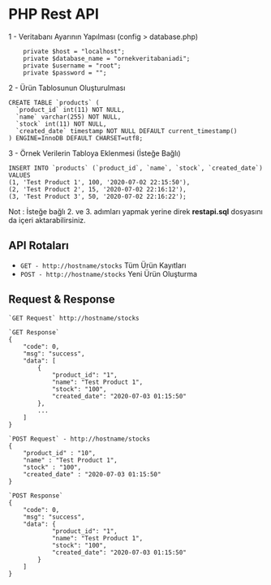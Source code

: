 # PHP Rest API

1 - Veritabanı Ayarının Yapılması (config > database.php)

```code
    private $host = "localhost";
    private $database_name = "ornekveritabaniadi";
    private $username = "root";
    private $password = "";
```

2 - Ürün Tablosunun Oluşturulması

```code
CREATE TABLE `products` (
  `product_id` int(11) NOT NULL,
  `name` varchar(255) NOT NULL,
  `stock` int(11) NOT NULL,
  `created_date` timestamp NOT NULL DEFAULT current_timestamp()
) ENGINE=InnoDB DEFAULT CHARSET=utf8;
```

3 - Örnek Verilerin Tabloya Eklenmesi (İsteğe Bağlı)

```code
INSERT INTO `products` (`product_id`, `name`, `stock`, `created_date`) VALUES
(1, 'Test Product 1', 100, '2020-07-02 22:15:50'),
(2, 'Test Product 2', 15, '2020-07-02 22:16:12'),
(3, 'Test Product 3', 50, '2020-07-02 22:16:22');
```

Not : İsteğe bağlı 2. ve 3. adımları yapmak yerine direk **restapi.sql** dosyasını da içeri aktarabilirsiniz.

## API Rotaları
* `GET - http://hostname/stocks` Tüm Ürün Kayıtları
* `POST - http://hostname/stocks` Yeni Ürün Oluşturma

## Request & Response
```code
`GET Request` http://hostname/stocks 
```

```code
`GET Response`
{
    "code": 0,
    "msg": "success",
    "data": [
        {
            "product_id": "1",
            "name": "Test Product 1",
            "stock": "100",
            "created_date": "2020-07-03 01:15:50"
        },
		...
    ]
}
```

```code
`POST Request` - http://hostname/stocks
{
    "product_id" : "10",
    "name" : "Test Product 1",
    "stock" : "100",
    "created_date" : "2020-07-03 01:15:50"
}
```

```code
`POST Response`
{
    "code": 0,
    "msg": "success",
    "data": {
            "product_id": "1",
            "name": "Test Product 1",
            "stock": "100",
            "created_date": "2020-07-03 01:15:50"
        }
    ]
}
```